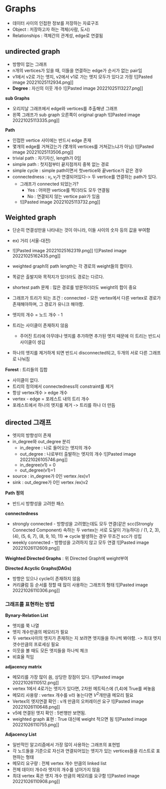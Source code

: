 # Graphs
- 데이터 사이의 인접한 정보를 저장하는 자료구조
- Object : 저장하고자 하는 객체(사람, 도시)
- Relationships : 객체간의 관계성, edge로 연결됨

## __undirected graph__
- 방향이 없는 그래프
- n개의 vertices가 있을 때, 이들을 연결하는 edge가 순서가 없는 pair임
- v1에서 v2로 가는 엣지, v2에서 v1로 가는 엣지 모두가 있다고 가정
![[Pasted image 20221025112934.png]]
- __Degree__ : 자신의 이웃 개수
![[Pasted image 20221025113227.png]]

__sub Graphs__
- 오리지날 그래프에서 edge와 vertices를 추출해낸 그래프
- 왼쪽 그래프가 sub graph 오른쪽이 original graph 
![[Pasted image 20221025113335.png]]

__Path__
- 인접한 vertice 사이에는 반드시 edge 존재
- 몇개의 edge를 거쳐갔는가 (몇개의 vertices를 거쳐갔느냐가 아님)
![[Pasted image 20221025113506.png]]
- trivial path : 자기자신, length가 0임
- simple path : 첫지점부터 끝지점까지 중복 없는 경로
- simple cycle : simple path이면서 첫vertice와 끝vertice가 같은 경우
- connectedness : $v_{i}, v_{j}$가 연결되어있다-> 두 vertice를 연결하는 path가 있다.
	- 그래프가 connected 되었는가?
		- Yes : 어떠한 vertice를 찍더라도 모두 연결됨
		- No : 연결되지 않는 vertice pair가 있음
	- ![[Pasted image 20221025113732.png]]

## Weighted graph
- 단순히 연결성만을 나타내는 것이 아니라, 이들 사이의 숫자 등의 값을 부여함
- ex) 거리 (서울-대전)
- ![[Pasted image 20221025162319.png]]
![[Pasted image 20221025162435.png]]

- weighted graph의 path length는 각 경로의 weight들의 합이다.
- 똑같은 출발지와 목적지가 있더라도 경로는 다르다.
- shortest path 문제 : 많은 경로를 방문하더라도 weight의 합이 중요
- 그래프가 트리가 되는 조건 : connected - 모든 vertex에서 다른 vertex로 경로가 존재해야하며, 그 경로가 유니크 해야함.
- 엣지의 개수 = 노드 개수 - 1
- 트리는 사이클이 존재하지 않음
	- 주어진 트리에 아무데나 엣지를 추가하면 추가된 엣지 때문에 이 트리는 반드시 사이클이 생김
- 하나의 엣지를 제거하게 되면 반드시 disconnected되고, 두개의 서로 다른 그래프로 나눠짐

__Forest__ : 트리들의 집합
- 사이클이 없다.
- 트리의 정의에서 connectedness의 constraint를 제거
- 항상 vertex개수 > edge 개수
- vertex - edge = 포레스트 내의 트리 개수
- 포레스트에서 하나의 엣지를 제거 -> 트리를 하나 더 만듬

## directed 그래프
- 엣지의 방향성이 존재
- in_degree와 out_degree 분리
	- in_degree : 나로 들어오는 엣지의 개수
	- out_degree : 나로부터 출발하는 엣지의 개수
![[Pasted image 20221026105746.png]]
	- in_degree(v1) = 0
	- out_degree(v1)=1
- source : in_degree가 0인 vertex /ex)v1
- sink : out_degree가 0인 vertex /ex)v2

__Path 정의__
- 반드시 방향성을 고려한 패스

__connectedness__
- strongly connected - 방향성을 고려했는데도 모두 연결(같은 scc(Strongly Connected Component) 속하는 두 vertex는 서로 도달이 가능하다) / (1, 2, 3), (4), (5, 6, 7), (8, 9, 10, 11) => cycle 발생하는 경우 무조건 scc가 성립
- weekly connected - 방향성을 고려하지 않고 모두 연결
![[Pasted image 20221026112609.png]]

__Weighted Directed Graphs__ : 위 Directed Graph에 weight부여

__Directed Acyclic Graphs(DAGs)__
- 방향은 있으나 cycle이 존재하지 않음
- 커리큘럼 등 순서를 정할 때 많이 사용하는 그래프의 형태
![[Pasted image 20221026110306.png]]

### 그래프를 표현하는 방법
__Bynary-Relation List__
- 엣지를 쭉 나열
- 엣지 개수만큼의 메모리가 필요
- 두 vertex사이의 엣지가 존재하는 지 보려면 엣지들을 하나씩 봐야함.
	-> 최대 엣지 갯수만큼의 프로세싱 필요
- 이웃을 볼 때도 모든 엣지들을 하나씩 체크
- 비효율 적임

__adjacency matrix__
- 메모리를 가장 많이 씀, 상당한 장점이 있다.
![[Pasted image 20221026110512.png]]
- vertex 1에서 4로가는 엣지가 있다면, 2차원 메트릭스에 (1,4)에 True를 써놓음
- 메모리 사용량 : vertex 개수를 v라 놓는다면 $V^2$개만큼 메모리 필요
- Vertex의 엣지연결 확인 : v개 만큼의 오퍼레이션 요구 
![[Pasted image 20221026110648.png]]
- v5에 연결된 엣지 확인 : 5번행만 보면됨.
- weighted graph 표현 : True 대신에 weight 적으면 됨
![[Pasted image 20221026110755.png]]

__Adjacency List__
- 일반적인 알고리즘에서 가장 많이 사용하는 그래프의 표현법
- 각 노드들을 기준으로 자신과 연결되어있는 엣지가 있는 vertices들을 리스트로 표현하는 형태
- 메모리 요구량 : 전체 vertex 개수 만큼의 linked list
- 전체 데이터 개수라 엣지의 개수를 넘어가지 않음
- 최대 vertex 혹은 엣지 개수 만큼의 메모리를 요구함
![[Pasted image 20221026110908.png]]